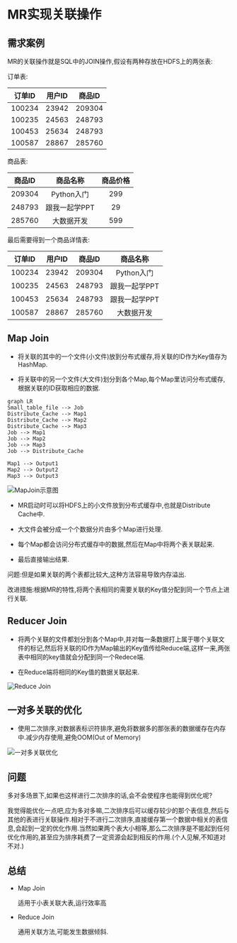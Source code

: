 # MR实现关联操作

## 需求案例

MR的关联操作就是SQL中的JOIN操作,假设有两种存放在HDFS上的两张表:

订单表:

| 订单ID | 用户ID | 商品ID |
|:-----:|:------:|:-----:|
| 100234 | 23942 | 209304 |
| 100235 | 24563 | 248793 |
| 100453 | 25634 | 248793 |
| 100587 | 28867 | 285760 |


商品表:

| 商品ID | 商品名称 | 商品价格 |
|:-----:|:------:|:-----:|
| 209304 | Python入门 | 299 |
| 248793 | 跟我一起学PPT | 29 |gf
| 285760 | 大数据开发 | 599 |

最后需要得到一个商品详情表:

| 订单ID | 用户ID | 商品ID | 商品名称 |
|:-----:|:------:|:-----:|:-------:|
| 100234 | 23942 | 209304 | Python入门 |
| 100235 | 24563 | 248793 | 跟我一起学PPT |
| 100453 | 25634 | 248793 | 跟我一起学PPT |
| 100587 | 28867 | 285760 | 大数据开发 |

## Map Join

- 将关联的其中的一个文件(小文件)放到分布式缓存,将关联的ID作为Key值存为HashMap.

- 将关联中的另一个文件(大文件)划分到各个Map,每个Map里访问分布式缓存,根据关联的ID获取相应的数据.

```mermaid
graph LR
Small_table_file --> Job
Distribute_Cache --> Map1
Distribute_Cache --> Map2
Distribute_Cache --> Map3
Job --> Map1
Job --> Map2
Job --> Map3
Job --> Distribute_Cache

Map1 --> Output1
Map2 --> Output2
Map3 --> Output3
```

![MapJoin示意图][1]

- MR启动时可以将HDFS上的小文件放到分布式缓存中,也就是Distribute Cache中.

- 大文件会被分成一个个数据分片由多个Map进行处理.

- 每个Map都会访问分布式缓存中的数据,然后在Map中将两个表关联起来.

- 最后直接输出结果.

问题:但是如果关联的两个表都比较大,这种方法容易导致内存溢出.

改进措施:根据MR的特性,将两个表相同的需要关联的Key值分配到同一个节点上进行关联.

## Reducer Join

- 将两个关联的文件都划分到各个Map中,并对每一条数据打上属于哪个关联文件的标记,然后将关联的ID作为Map输出的Key值传给Reduce端,这样一来,两张表中相同的key值就会分配到同一个Redece端.

- 在Reduce端将相同的Key值的数据关联起来.

![Reduce Join][2]

## 一对多关联的优化

- 使用二次排序,对数据表标识符排序,避免将数据多的那张表的数据缓存在内存中.减少内存使用,避免OOM(Out of Memory)

![一对多关联优化][3]

## 问题

多对多场景下,如果也这样进行二次排序的话,会不会使程序也能得到优化呢?

我觉得能优化一点吧,应为多对多嘛,二次排序后可以缓存较少的那个表信息,然后与其他的表进行关联操作.相对于不进行二次排序,直接缓存第一个数据中相关的表信息,会起到一定的优化作用.当然如果两个表大小相等,那么二次排序是不能起到任何优化作用的,甚至应为排序耗费了一定资源会起到相反的作用.(个人见解,不知道对不对.)

## 总结

- Map Join

    适用于小表关联大表,运行效率高

- Reduce Join

    通用关联方法,可能发生数据倾斜.

[1]: https://github.com/jiaoqiyuan/163-bigdate-note/raw/master/%E6%97%A5%E5%BF%97%E8%A7%A3%E6%9E%90%E5%8F%8A%E8%AE%A1%E7%AE%97%EF%BC%9AMR/img/MapJoin%E7%A4%BA%E6%84%8F%E5%9B%BE.png
[2]: https://github.com/jiaoqiyuan/163-bigdate-note/raw/master/%E6%97%A5%E5%BF%97%E8%A7%A3%E6%9E%90%E5%8F%8A%E8%AE%A1%E7%AE%97%EF%BC%9AMR/img/ReduceJoin%E7%A4%BA%E6%84%8F%E5%9B%BE.png
[3]: https://github.com/jiaoqiyuan/163-bigdate-note/raw/master/%E6%97%A5%E5%BF%97%E8%A7%A3%E6%9E%90%E5%8F%8A%E8%AE%A1%E7%AE%97%EF%BC%9AMR/img/%E4%B8%80%E5%AF%B9%E5%A4%9A%E5%85%B3%E8%81%94%E4%BC%98%E5%8C%96.png

